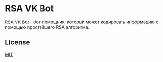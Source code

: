 # RSA VK Bot

RSA VK Bot - бот-помощник, который может кодировать информацию с помощью простейшего RSA алгоритма.

## License
[MIT](https://choosealicense.com/licenses/mit/)